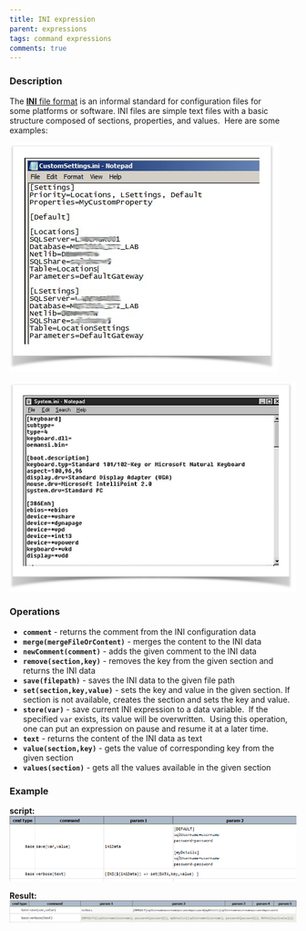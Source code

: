 ```yaml
---
title: INI expression
parent: expressions
tags: command expressions
comments: true
---
```



### Description
The <a href="https://en.wikipedia.org/wiki/INI_file" class="external-link" target="_nexial_target">**INI** file format</a> is an informal standard for configuration files for 
some platforms or software. INI files are simple text files with a basic structure composed of sections, properties, 
and values.  Here are some examples:

![](image/INIexpression_01.png)

![](image/INIexpression_02.png)


### Operations
- **`comment`** - returns the comment from the INI configuration data
- **`merge(mergeFileOrContent)`** - merges the content to the INI data
- **`newComment(comment)`** - adds the given comment to the INI data
- **`remove(section,key)`** - removes the key from the given section and returns the INI data
- **`save(filepath)`** - saves the INI data to the given file path
- **`set(section,key,value)`** - sets the key and value in the given section. If section is not available, creates 
  the section and sets the key and value.
- **`store(var)`** - save current INI expression to a data variable.  If the specified `var` exists, its value will 
  be overwritten.  Using this operation, one can put an expression on pause and resume it at a later time.
- **`text`** - returns the content of the INI data as text
- **`value(section,key)`** - gets the value of corresponding key from the given section
- **`values(section)`** - gets all the values available in the given section


### Example
**script:**<br/>
![script](image/INIexpression_03.png)

**Result:**<br/>
![output](image/INIexpression_04.png)